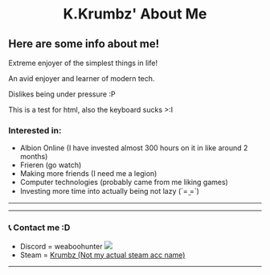 <h1 align="center"> K.Krumbz' About Me </h1>
<h2> Here are some info about me! </h2>

<p>Extreme enjoyer of the simplest things in life!</p>

<p>An avid enjoyer and learner of modern tech.</p>

<p>Dislikes being under pressure :P </p>

<p>This is a test for html, also the keyboard sucks >:I </p>



### **Interested in:**
- Albion Online (I have invested almost 300 hours on it in like around 2 months)
- Frieren (go watch)
- Making more friends (I need me a legion)
- Computer technologies (probably came from me liking games)
- Investing more time into actually being not lazy (´=  ̫=`)
---

---

### 📞 **Contact me :D**
- Discord = weaboohunter <img src="https://www.google.com/url?sa=i&url=https%3A%2F%2Fbrandlogos.net%2Fdiscord-logo-icon-vector-94369.html&psig=AOvVaw1yrt9avTqu5G7Dh8oEMRaQ&ust=1740123056708000&source=images&cd=vfe&opi=89978449&ved=0CBQQjRxqFwoTCKCAxtqn04sDFQAAAAAdAAAAABBD" style="display:inline-block">
- Steam = [Krumbz (Not my actual steam acc name)](https://steamcommunity.com/id/XDT3RM1N4T0RDX)
---
